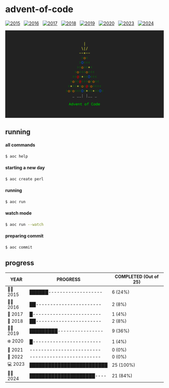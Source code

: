 # advent-of-code

[![2015](https://github.com/matheusaraujo/advent-of-code/actions/workflows/2015.yaml/badge.svg)](https://github.com/matheusaraujo/advent-of-code/actions/workflows/2015.yaml) &nbsp;
[![2016](https://github.com/matheusaraujo/advent-of-code/actions/workflows/2016.yaml/badge.svg)](https://github.com/matheusaraujo/advent-of-code/actions/workflows/2016.yaml) &nbsp;
[![2017](https://github.com/matheusaraujo/advent-of-code/actions/workflows/2017.yaml/badge.svg)](https://github.com/matheusaraujo/advent-of-code/actions/workflows/2017.yaml) &nbsp;
[![2018](https://github.com/matheusaraujo/advent-of-code/actions/workflows/2018.yaml/badge.svg)](https://github.com/matheusaraujo/advent-of-code/actions/workflows/2018.yaml) &nbsp;
[![2019](https://github.com/matheusaraujo/advent-of-code/actions/workflows/2019.yaml/badge.svg)](https://github.com/matheusaraujo/advent-of-code/actions/workflows/2019.yaml) &nbsp;
[![2020](https://github.com/matheusaraujo/advent-of-code/actions/workflows/2020.yaml/badge.svg)](https://github.com/matheusaraujo/advent-of-code/actions/workflows/2020.yaml) &nbsp;
[![2023](https://github.com/matheusaraujo/advent-of-code/actions/workflows/2023.yaml/badge.svg)](https://github.com/matheusaraujo/advent-of-code/actions/workflows/2023.yaml) &nbsp;
[![2024](https://github.com/matheusaraujo/advent-of-code/actions/workflows/2024.yaml/badge.svg)](https://github.com/matheusaraujo/advent-of-code/actions/workflows/2024.yaml)

![AOC](docs/logo.png)

## running

#### all commands
```bash
$ aoc help
```
#### starting a new day
```bash
$ aoc create perl
```

#### running
```bash
$ aoc run
```

#### watch mode
```bash
$ aoc run --watch
```

#### preparing commit
```bash
$ aoc commit
```

## progress

<!-- progress-begin -->

| YEAR          | PROGRESS                      | COMPLETED (Out of 25) |
|---------------|-------------------------------|-----------------------|
| 👩‍💻 2015 | ██████------------------- | 6 (24%) |
| 👩‍💻 2016 | ██----------------------- | 2 (8%) |
| 🎁 2017 | █------------------------ | 1 (4%) |
| 🎁 2018 | ██----------------------- | 2 (8%) |
| 🧑‍💻 2019 | █████████---------------- | 9 (36%) |
| ❄️ 2020 | █------------------------ | 1 (4%) |
| 🎅 2021 | ------------------------- | 0 (0%) |
| 🎉 2022 | ------------------------- | 0 (0%) |
| 💻 2023 | █████████████████████████ | 25 (100%) |
| 🧑‍💻 2024 | █████████████████████---- | 21 (84%) |
<!-- progress-end -->
